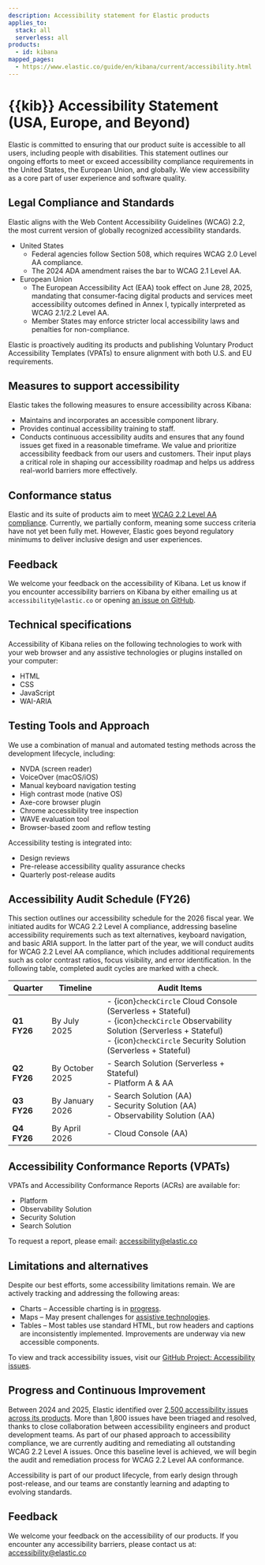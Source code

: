 ```yaml
---
description: Accessibility statement for Elastic products
applies_to:
  stack: all
  serverless: all
products:
  - id: kibana
mapped_pages:
  - https://www.elastic.co/guide/en/kibana/current/accessibility.html
---
```


# {{kib}} Accessibility Statement (USA, Europe, and Beyond)

Elastic is committed to ensuring that our product suite is accessible to all users, including people with disabilities. This statement outlines our ongoing efforts to meet or exceed accessibility compliance requirements in the United States, the European Union, and globally. We view accessibility as a core part of user experience and software quality.

## Legal Compliance and Standards
Elastic aligns with the Web Content Accessibility Guidelines (WCAG) 2.2, the most current version of globally recognized accessibility standards.
* United States
  - Federal agencies follow Section 508, which requires WCAG 2.0 Level AA compliance.
  - The 2024 ADA amendment raises the bar to WCAG 2.1 Level AA.
* European Union
  - The European Accessibility Act (EAA) took effect on June 28, 2025, mandating that consumer-facing digital products and services meet accessibility outcomes defined in Annex I, typically interpreted as WCAG 2.1/2.2    Level AA.
  - Member States may enforce stricter local accessibility laws and penalties for non-compliance.

Elastic is proactively auditing its products and publishing Voluntary Product Accessibility Templates (VPATs) to ensure alignment with both U.S. and EU requirements.

## Measures to support accessibility
Elastic takes the following measures to ensure accessibility across Kibana:
- Maintains and incorporates an accessible component library.
- Provides continual accessibility training to staff.
- Conducts continuous accessibility audits and ensures that any found issues get fixed in a reasonable timeframe.
We value and prioritize accessibility feedback from our users and customers. Their input plays a critical role in shaping our accessibility roadmap and helps us address real-world barriers more effectively.

## Conformance status
Elastic and its suite of products aim to meet [WCAG 2.2 Level AA compliance](https://www.w3.org/WAI/WCAG22/quickref/?versions=2.1). Currently, we partially conform, meaning some success criteria have not yet been fully met. However, Elastic goes beyond regulatory minimums to deliver inclusive design and user experiences.

## Feedback
We welcome your feedback on the accessibility of Kibana. Let us know if you encounter accessibility barriers on Kibana by either emailing us at `accessibility@elastic.co` or opening [an issue on GitHub](https://github.com/elastic/kibana/issues/new?labels=Project%3AAccessibility&template=Accessibility.md&title=%28Accessibility%29).

## Technical specifications

Accessibility of Kibana relies on the following technologies to work with your web browser and any assistive technologies or plugins installed on your computer:

* HTML
* CSS
* JavaScript
* WAI-ARIA

## Testing Tools and Approach

We use a combination of manual and automated testing methods across the development lifecycle, including:
- NVDA (screen reader)
- VoiceOver (macOS/iOS)
- Manual keyboard navigation testing
- High contrast mode (native OS)
- Axe-core browser plugin
- Chrome accessibility tree inspection
- WAVE evaluation tool
- Browser-based zoom and reflow testing

Accessibility testing is integrated into:
- Design reviews
- Pre-release accessibility quality assurance checks
- Quarterly post-release audits

## Accessibility Audit Schedule (FY26)
This section outlines our accessibility schedule for the 2026 fiscal year. We initiated audits for WCAG 2.2 Level A compliance, addressing baseline accessibility requirements such as text alternatives, keyboard navigation, and basic ARIA support. In the latter part of the year, we will conduct audits for WCAG 2.2 Level AA compliance, which includes additional requirements such as color contrast ratios, focus visibility, and error identification. In the following table, completed audit cycles are marked with a check.

| Quarter   | Timeline         | Audit Items |
|-----------|------------------|-------------|
| **Q1 FY26** | By July 2025     | - {icon}`checkCircle` Cloud Console (Serverless + Stateful)<br>- {icon}`checkCircle` Observability Solution (Serverless + Stateful)<br>- {icon}`checkCircle` Security Solution (Serverless + Stateful) |
| **Q2 FY26** | By October 2025  | - Search Solution (Serverless + Stateful)<br>- Platform A & AA |
| **Q3 FY26** | By January 2026  | - Search Solution (AA)<br>- Security Solution (AA)<br>- Observability Solution (AA) |
| **Q4 FY26** | By April 2026    | - Cloud Console (AA) |

## Accessibility Conformance Reports (VPATs)

VPATs and Accessibility Conformance Reports (ACRs) are available for:
- Platform
- Observability Solution
- Security Solution
- Search Solution

To request a report, please email: accessibility@elastic.co

## Limitations and alternatives

Despite our best efforts, some accessibility limitations remain. We are actively tracking and addressing the following areas:
- Charts – Accessible charting is in [progress](https://github.com/elastic/elastic-charts/issues/300).
- Maps – May present challenges for [assistive technologies](https://github.com/elastic/kibana/issues/57271).
- Tables – Most tables use standard HTML, but row headers and captions are inconsistently implemented. Improvements are underway via new accessible components.

To view and track accessibility issues, visit our [GitHub Project: Accessibility issues](https://github.com/elastic/kibana/issues?q=label%3AProject%3AAccessibility).

## Progress and Continuous Improvement
Between 2024 and 2025, Elastic identified over [2,500 accessibility issues across its products](https://github.com/elastic/kibana/issues?q=label%3AProject%3AAccessibility). More than 1,800 issues have been triaged and resolved, thanks to close collaboration between accessibility engineers and product development teams. As part of our phased approach to accessibility compliance, we are currently auditing and remediating all outstanding WCAG 2.2 Level A issues. Once this baseline level is achieved, we will begin the audit and remediation process for WCAG 2.2 Level AA conformance. 

Accessibility is part of our product lifecycle, from early design through post-release, and our teams are constantly learning and adapting to evolving standards.

## Feedback

We welcome your feedback on the accessibility of our products. If you encounter any accessibility barriers, please contact us at: accessibility@elastic.co


